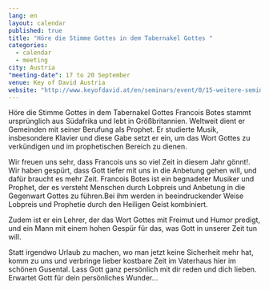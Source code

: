 ```yaml
---
lang: en
layout: calendar
published: true
title: "Höre die Stimme Gottes in dem Tabernakel Gottes "
categories: 
  - calendar
  - meeting
city: Austria
"meeting-date": 17 to 20 September
venue: Key of David Austria
website: "http://www.keyofdavid.at/en/seminars/event/0/15-weitere-seminare/125-hoere-die-stimme-gottes-in-dem-tabernakel-gottes-mit-francois-botes"
---
```



Höre die Stimme Gottes in dem Tabernakel Gottes 
Francois Botes stammt ursprünglich aus Südafrika und lebt in Größbritannien. Weltweit dient er Gemeinden mit seiner Berufung als Prophet. Er studierte Musik, insbesondere Klavier und diese Gabe setzt er ein, um das Wort Gottes zu verkündigen und im prophetischen Bereich zu dienen.

Wir freuen uns sehr, dass Francois uns so viel Zeit in diesem Jahr gönnt!. Wir haben gespürt, dass Gott tiefer mit uns in die Anbetung gehen will, und dafür braucht es mehr Zeit. Francois Botes ist ein begnadeter Musiker und Prophet, der es versteht Menschen durch Lobpreis und Anbetung in die Gegenwart Gottes zu führen.Bei ihm werden in beeindruckender Weise Lobpreis und Prophetie durch den Heiligen Geist kombiniert.

Zudem ist er ein Lehrer, der das Wort Gottes mit Freimut und Humor predigt, und ein Mann mit einem hohen Gespür für das, was Gott in unserer Zeit tun will.

Statt irgendwo Urlaub zu machen, wo man jetzt keine Sicherheit mehr hat, komm zu uns und verbringe lieber kostbare Zeit im Vaterhaus hier im schönen Gusental. Lass Gott ganz persönlich mit dir reden und dich lieben.  Erwartet Gott für dein persönliches Wunder…
